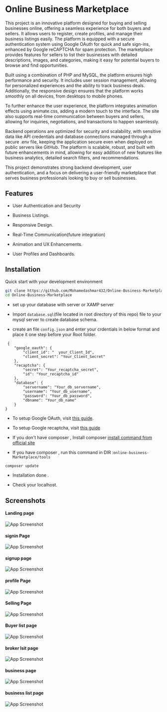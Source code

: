 
# Online Business Marketplace

This project is an innovative platform designed for buying and selling businesses online, offering a seamless experience for both buyers and sellers. It allows users to register, create profiles, and manage their business listings easily. The platform is equipped with a secure authentication system using Google OAuth for quick and safe sign-ins, enhanced by Google reCAPTCHA for spam protection. The marketplace provides features for sellers to list their businesses with detailed descriptions, images, and categories, making it easy for potential buyers to browse and find opportunities.

Built using a combination of PHP and MySQL, the platform ensures high performance and security. It includes user session management, allowing for personalized experiences and the ability to track business deals. Additionally, the responsive design ensures that the platform works smoothly on all devices, from desktops to mobile phones.

To further enhance the user experience, the platform integrates animation effects using animate.css, adding a modern touch to the interface. The site also supports real-time communication between buyers and sellers, allowing for inquiries, negotiations, and transactions to happen seamlessly.

Backend operations are optimized for security and scalability, with sensitive data like API credentials and database connections managed through a secure .env file, keeping the application secure even when deployed on public servers like GitHub. The platform is scalable, robust, and built with future enhancements in mind, allowing for easy addition of new features like business analytics, detailed search filters, and recommendations.

This project demonstrates strong backend development, user authentication, and a focus on delivering a user-friendly marketplace that serves business professionals looking to buy or sell businesses.


## Features

- User Authentication and Security

- Business Listings.

- Responsive Design.

- Real-Time Communication(future integration)

- Animation and UX Enhancements.

- User Profiles and Dashboards.



## Installation

Quick start with your development environment

```bash
git clone https://github.com/Mohamedashmar432/Online-Business-Marketplace.git
cd Online-Business-Marketplace
```

- set up your database with server or XAMP server 

- Import `database.sql`(file located in root directory of this repo) file to your mysql server to create database schema.

- create an file `config.json` and enter your crdentials in below format and place it one step before your Root folder.

```
 {
    "google_oauth": {
        "client_id": "  your_Client_Id",
        "client_secret": "Your_Client_Secret"
    },
    "recaptcha": {
        "secret": "Your_recaptcha_secret",
        "id": "Your_recaptcha_id"
    },
    "database": {
        "servername": "Your_db_servername",
        "username": "Your_db_username",
        "password": "Your_db_password",
        "dbname": "Your_db_name"
    }
}
```
- To setup Google OAuth, visit [this guide](https://developers.google.com/identity/protocols/oauth2).

- To setup Google recaptcha, visit [this guide](https://www.google.com/recaptcha/about/)

- If you don't have composer , Install composer [install command from official site](https://getcomposer.org/download/)


- If you have composer , run this command in DIR :```online-business-Marketplace/tools```

```
composer update

```

- Installation done .

- Check your localhost.

    
## Screenshots
#### Landing page
![App Screenshot](src/assets/website_screenshots/landing_page.png)
#### signin Page
![App Screenshot](src/assets/website_screenshots/signon.png)
#### signup page
![App Screenshot](src/assets/website_screenshots/signup.png)
#### profile Page
![App Screenshot](src/assets/website_screenshots/profile.png)
#### Selling Page
![App Screenshot](src/assets/website_screenshots/selling.png)
#### Buyer list page
![App Screenshot](src/assets/website_screenshots/buyers.png)
#### broker lsit page
![App Screenshot](src/assets/website_screenshots/brokers.png)
#### business page
![App Screenshot](src/assets/website_screenshots/business.png)
#### business list page
![App Screenshot](src/assets/website_screenshots'/business_listing.png)




